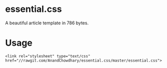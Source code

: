essential.css
=============

A beautiful article template in 786 bytes.

Usage
=====

`<link rel="stylesheet" type="text/css" href="//rawgit.com/AnandChowdhary/essential.css/master/essential.css">`
